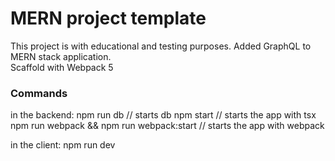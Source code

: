 # MERN project template

This project is with educational and testing purposes.
Added GraphQL to MERN stack application.  
Scaffold with Webpack 5

### Commands

in the backend:
npm run db // starts db
npm start // starts the app with tsx
npm run webpack &&
npm run webpack:start // starts the app with webpack

in the client: npm run dev  
